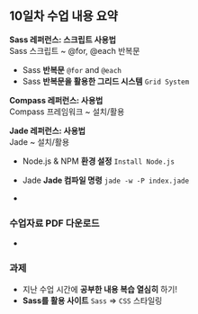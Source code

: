 ## 10일차 수업 내용 요약
__Sass 레퍼런스: 스크립트 사용법__<br>
Sass 스크립트 ~ @for, @each 반복문

- Sass __반복문__ `@for` and `@each`
- Sass __반복문을 활용한 그리드 시스템__ `Grid System`

__Compass 레퍼런스: 사용법__<br>
Compass 프레임워크 ~ 설치/활용

__Jade 레퍼런스: 사용법__<br>
Jade ~ 설치/활용

- Node.js & NPM __환경 설정__ `Install Node.js`
- Jade __Jade 컴파일 명령__ `jade -w -P index.jade`

-

### 수업자료 PDF 다운로드
<!-- [네이버 카페 게시글 첨부자료](http://cafe.naver.com/webstandardproject/3985) -->

-

### 과제
- 지난 수업 시간에 __공부한 내용 복습 열심히__ 하기!
- __Sass를 활용 사이트__ `Sass` ⇒ `CSS` 스타일링